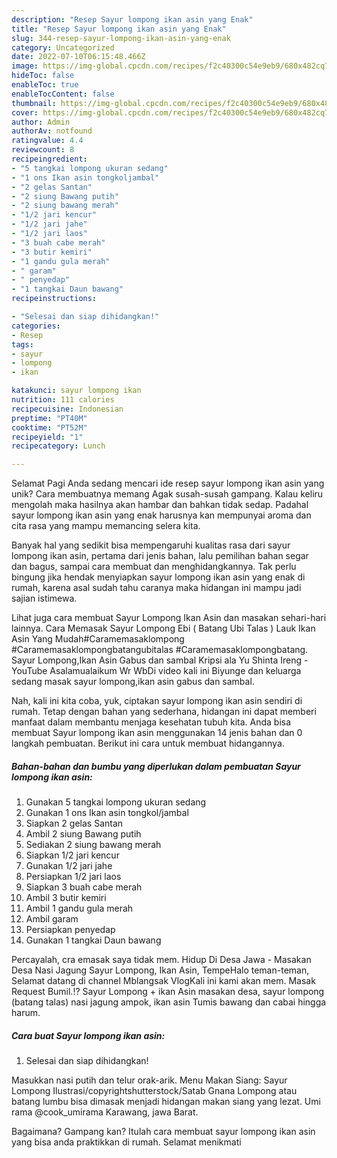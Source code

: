 ```yaml
---
description: "Resep Sayur lompong ikan asin yang Enak"
title: "Resep Sayur lompong ikan asin yang Enak"
slug: 344-resep-sayur-lompong-ikan-asin-yang-enak
category: Uncategorized
date: 2022-07-10T06:15:48.466Z
image: https://img-global.cpcdn.com/recipes/f2c40300c54e9eb9/680x482cq70/sayur-lompong-ikan-asin-foto-resep-utama.jpg
hideToc: false
enableToc: true
enableTocContent: false
thumbnail: https://img-global.cpcdn.com/recipes/f2c40300c54e9eb9/680x482cq70/sayur-lompong-ikan-asin-foto-resep-utama.jpg
cover: https://img-global.cpcdn.com/recipes/f2c40300c54e9eb9/680x482cq70/sayur-lompong-ikan-asin-foto-resep-utama.jpg
author: Admin
authorAv: notfound
ratingvalue: 4.4
reviewcount: 8
recipeingredient:
- "5 tangkai lompong ukuran sedang"
- "1 ons Ikan asin tongkoljambal"
- "2 gelas Santan"
- "2 siung Bawang putih"
- "2 siung bawang merah"
- "1/2 jari kencur"
- "1/2 jari jahe"
- "1/2 jari laos"
- "3 buah cabe merah"
- "3 butir kemiri"
- "1 gandu gula merah"
- " garam"
- " penyedap"
- "1 tangkai Daun bawang"
recipeinstructions:

- "Selesai dan siap dihidangkan!"
categories:
- Resep
tags:
- sayur
- lompong
- ikan

katakunci: sayur lompong ikan 
nutrition: 111 calories
recipecuisine: Indonesian
preptime: "PT40M"
cooktime: "PT52M"
recipeyield: "1"
recipecategory: Lunch

---
```



Selamat Pagi Anda sedang mencari ide resep sayur lompong ikan asin yang unik? Cara membuatnya memang Agak susah-susah gampang. Kalau keliru mengolah maka hasilnya akan hambar dan bahkan tidak sedap. Padahal sayur lompong ikan asin yang enak harusnya kan mempunyai aroma dan cita rasa yang mampu memancing selera kita.


Banyak hal yang sedikit bisa mempengaruhi kualitas rasa dari sayur lompong ikan asin, pertama dari jenis bahan, lalu pemilihan bahan segar dan bagus, sampai cara membuat dan menghidangkannya. Tak perlu bingung jika hendak menyiapkan sayur lompong ikan asin yang enak di rumah, karena asal sudah tahu caranya maka hidangan ini mampu jadi sajian istimewa.

Lihat juga cara membuat Sayur Lompong Ikan Asin dan masakan sehari-hari lainnya. Cara Memasak Sayur Lompong Ebi ( Batang Ubi Talas ) Lauk Ikan Asin Yang Mudah#Caramemasaklompong #Caramemasaklompongbatangubitalas #Caramemasaklompongbatang. Sayur Lompong,Ikan Asin Gabus dan sambal Kripsi ala Yu Shinta Ireng - YouTube Asalamualaikum Wr WbDi video kali ini Biyunge dan keluarga sedang masak sayur lompong,ikan asin gabus dan sambal.


Nah, kali ini kita coba, yuk, ciptakan sayur lompong ikan asin sendiri di rumah. Tetap dengan bahan yang sederhana, hidangan ini dapat memberi manfaat dalam membantu menjaga kesehatan tubuh kita. Anda bisa membuat Sayur lompong ikan asin menggunakan 14 jenis bahan dan 0 langkah pembuatan. Berikut ini cara untuk membuat hidangannya.

<!--inarticleads1-->

##### Bahan-bahan dan bumbu yang diperlukan dalam pembuatan Sayur lompong ikan asin:

1. Gunakan 5 tangkai lompong ukuran sedang
1. Gunakan 1 ons Ikan asin tongkol/jambal
1. Siapkan 2 gelas Santan
1. Ambil 2 siung Bawang putih
1. Sediakan 2 siung bawang merah
1. Siapkan 1/2 jari kencur
1. Gunakan 1/2 jari jahe
1. Persiapkan 1/2 jari laos
1. Siapkan 3 buah cabe merah
1. Ambil 3 butir kemiri
1. Ambil 1 gandu gula merah
1. Ambil  garam
1. Persiapkan  penyedap
1. Gunakan 1 tangkai Daun bawang


Percayalah, cra emasak saya tidak mem. Hidup Di Desa Jawa - Masakan Desa Nasi Jagung Sayur Lompong, Ikan Asin, TempeHalo teman-teman, Selamat datang di channel Mblangsak VlogKali ini kami akan mem. Masak Request Bumil.⁉️ Sayur Lompong + ikan Asin masakan desa, sayur lompong (batang talas) nasi jagung ampok, ikan asin Tumis bawang dan cabai hingga harum. 

<!--inarticleads2-->

##### Cara buat Sayur lompong ikan asin:


1. Selesai dan siap dihidangkan!

Masukkan nasi putih dan telur orak-arik. Menu Makan Siang: Sayur Lompong Ilustrasi/copyrightshutterstock/Satab Gnana Lompong atau batang lumbu bisa dimasak menjadi hidangan makan siang yang lezat. Umi rama @cook_umirama Karawang, jawa Barat. 

Bagaimana? Gampang kan? Itulah cara membuat sayur lompong ikan asin yang bisa anda praktikkan di rumah. Selamat menikmati
